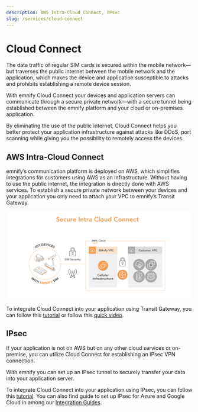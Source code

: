 ```yaml
---
description: AWS Intra-Cloud Connect, IPsec
slug: /services/cloud-connect
---
```


# Cloud Connect

The data traffic of regular SIM cards is secured within the mobile network—but traverses the public internet between the mobile network and the application, which makes the device and application susceptible to attacks and prohibits establishing a remote device session.

With emnify Cloud Connect your devices and application servers can communicate through a secure private network—with a secure tunnel being established between the emnify platform and your cloud or on-premises application.

By eliminating the use of the public internet, Cloud Connect helps you better protect your application infrastructure against attacks like DDoS, port scanning while giving you the possibility to remotely access the devices.

## AWS Intra-Cloud Connect

emnify’s communication platform is deployed on AWS, which simplifies integrations for customers using AWS as an infrastructure.
Without having to use the public internet, the integration is directly done with AWS services.
To establish a secure private network between your devices and your application you only need to attach your VPC to emnify’s Transit Gateway.

![emnify Cloud Connect with AWS Transit gateway](assets/tgw.png)

To integrate Cloud Connect into your application using Transit Gateway, you can follow this [tutorial](https://www.emnify.com/en/developer-hub/emnify-cloud-connect-into-aws-transit-gateway) or follow this [quick video](https://www.youtube.com/watch?v=Orb3Kvd9pZg).

## IPsec

If your application is not on AWS but on any other cloud services or on-premise, you can utilize Cloud Connect for establishing an IPsec VPN connection.

With emnify you can set up an IPsec tunnel to securely transfer your data into your application server.

To integrate Cloud Connect into your application using IPsec, you can follow this [tutorial](https://www.emnify.com/en/developer-hub/how-to-setup-an-ipsec-using-emnify-cloudconnect). 
You can also find guide to set up IPsec for Azure and Google Cloud in among our [Integration Guides](https://www.emnify.com/integration-guides).
